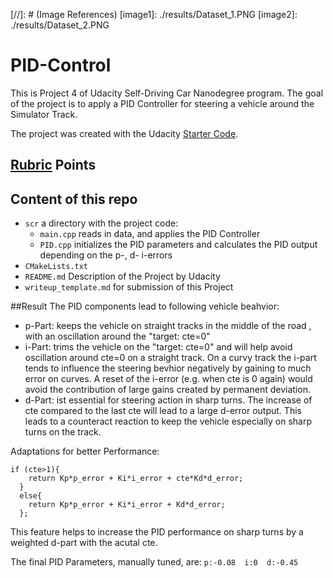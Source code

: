 ﻿﻿﻿﻿[//]: # (Image References)
[image1]: ./results/Dataset_1.PNG
[image2]: ./results/Dataset_2.PNG﻿


# PID-Control
This is Project 4 of Udacity Self-Driving Car Nanodegree program. 
The goal of the project is to apply a PID Controller for steering a vehicle around the Simulator Track.

The project was created with the Udacity [Starter Code](https://github.com/udacity/CarND-PID-Control-Project).

## [Rubric](https://review.udacity.com/#!/rubrics/824/view) Points

## Content of this repo
- `scr` a directory with the project code:
  - `main.cpp`  reads in data, and applies the PID Controller
  - `PID.cpp`  initializes the PID parameters and calculates the PID output depending on the p-, d- i-errors
- `CMakeLists.txt`
- `README.md` Description of the Project by Udacity
- `writeup_template.md` for submission of this Project


##Result
The PID components lead to following vehicle beahvior:

  - p-Part: keeps the vehicle on straight tracks in the middle of the road , with an oscillation around the "target: cte=0"
  - i-Part: trims the vehicle on the "target: cte=0" and will help avoid oscillation around cte=0 on a straight track. On a curvy track the i-part tends to influence the steering bevhior negatively by gaining to much error on curves. A reset of the i-error (e.g. when cte is 0 again) would avoid the contribution of large gains created by permanent deviation. 
  - d-Part:  ist essential for steering action in sharp turns. The increase of cte compared to the last cte will lead to a large d-error output. This leads to a counteract reaction to keep the vehicle especially on sharp turns on the track.


Adaptations for better Performance:

```
if (cte>1){
    return Kp*p_error + Ki*i_error + cte*Kd*d_error;
  }
  else{
    return Kp*p_error + Ki*i_error + Kd*d_error;
  };
```
This feature helps to increase the PID performance on sharp turns by a weighted d-part with the acutal cte.

The final PID Parameters, manually tuned, are:
`p:-0.08  i:0  d:-0.45` 
















